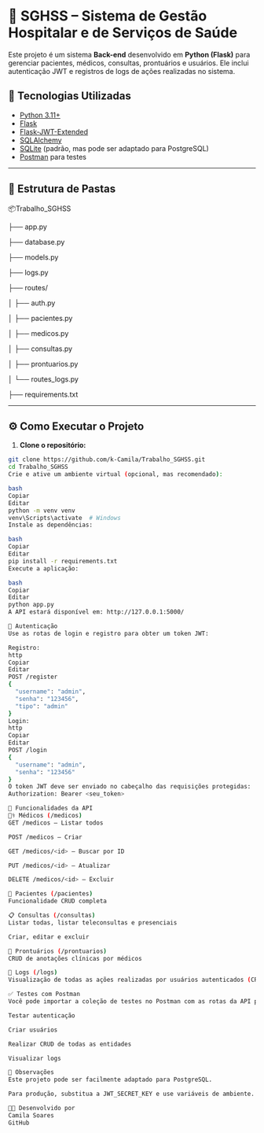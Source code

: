 # 🏥 SGHSS – Sistema de Gestão Hospitalar e de Serviços de Saúde

Este projeto é um sistema **Back-end** desenvolvido em **Python (Flask)** para gerenciar pacientes, médicos, consultas, prontuários e usuários. Ele inclui autenticação JWT e registros de logs de ações realizadas no sistema.

## 🚀 Tecnologias Utilizadas

- [Python 3.11+](https://www.python.org/)
- [Flask](https://flask.palletsprojects.com/)
- [Flask-JWT-Extended](https://flask-jwt-extended.readthedocs.io/)
- [SQLAlchemy](https://www.sqlalchemy.org/)
- [SQLite](https://www.sqlite.org/index.html) (padrão, mas pode ser adaptado para PostgreSQL)
- [Postman](https://www.postman.com/) para testes

---

## 📁 Estrutura de Pastas

📦Trabalho_SGHSS

├── app.py

├── database.py

├── models.py

├── logs.py

├── routes/

│ ├── auth.py

│ ├── pacientes.py

│ ├── medicos.py

│ ├── consultas.py

│ ├── prontuarios.py

│ └── routes_logs.py

├── requirements.txt

---

## ⚙️ Como Executar o Projeto

1. **Clone o repositório:**

```bash
git clone https://github.com/k-Camila/Trabalho_SGHSS.git
cd Trabalho_SGHSS
Crie e ative um ambiente virtual (opcional, mas recomendado):

bash
Copiar
Editar
python -m venv venv
venv\Scripts\activate  # Windows
Instale as dependências:

bash
Copiar
Editar
pip install -r requirements.txt
Execute a aplicação:

bash
Copiar
Editar
python app.py
A API estará disponível em: http://127.0.0.1:5000/

🔐 Autenticação
Use as rotas de login e registro para obter um token JWT:

Registro:
http
Copiar
Editar
POST /register
{
  "username": "admin",
  "senha": "123456",
  "tipo": "admin"
}
Login:
http
Copiar
Editar
POST /login
{
  "username": "admin",
  "senha": "123456"
}
O token JWT deve ser enviado no cabeçalho das requisições protegidas:
Authorization: Bearer <seu_token>

📌 Funcionalidades da API
👩‍⚕️ Médicos (/medicos)
GET /medicos — Listar todos

POST /medicos — Criar

GET /medicos/<id> — Buscar por ID

PUT /medicos/<id> — Atualizar

DELETE /medicos/<id> — Excluir

🧍 Pacientes (/pacientes)
Funcionalidade CRUD completa

📋 Consultas (/consultas)
Listar todas, listar teleconsultas e presenciais

Criar, editar e excluir

📁 Prontuários (/prontuarios)
CRUD de anotações clínicas por médicos

📄 Logs (/logs)
Visualização de todas as ações realizadas por usuários autenticados (CREATE, READ, UPDATE, DELETE)

✅ Testes com Postman
Você pode importar a coleção de testes no Postman com as rotas da API para:

Testar autenticação

Criar usuários

Realizar CRUD de todas as entidades

Visualizar logs

📌 Observações
Este projeto pode ser facilmente adaptado para PostgreSQL.

Para produção, substitua a JWT_SECRET_KEY e use variáveis de ambiente.

👩‍💻 Desenvolvido por
Camila Soares
GitHub
